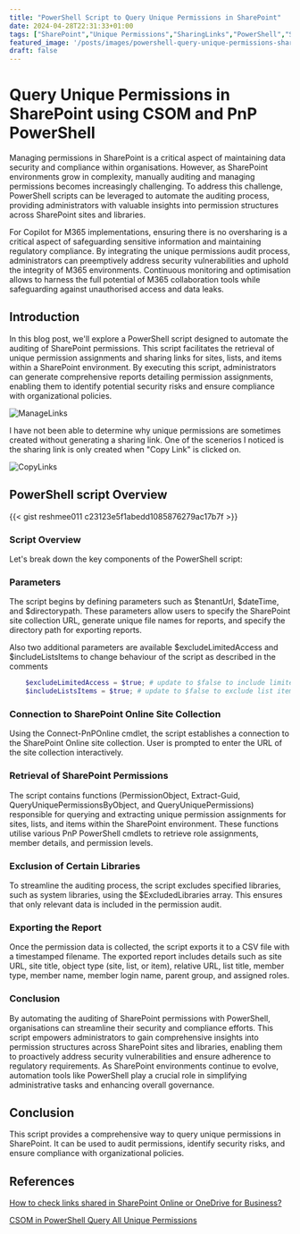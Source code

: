 ```yaml
---
title: "PowerShell Script to Query Unique Permissions in SharePoint"
date: 2024-04-28T22:31:33+01:00
tags: ["SharePoint","Unique Permissions","SharingLinks","PowerShell","Sites", "Security","Copilot for M365", "Governance","CSOM"]
featured_image: '/posts/images/powershell-query-unique-permissions-sharepoint/report.png'
draft: false
---
```


# Query Unique Permissions in SharePoint using CSOM and PnP PowerShell

Managing permissions in SharePoint is a critical aspect of maintaining data security and compliance within organisations. However, as SharePoint environments grow in complexity, manually auditing and managing permissions becomes increasingly challenging. To address this challenge, PowerShell scripts can be leveraged to automate the auditing process, providing administrators with valuable insights into permission structures across SharePoint sites and libraries.

For Copilot for M365 implementations, ensuring there is no oversharing is a critical aspect of safeguarding sensitive information and maintaining regulatory compliance. By integrating the unique permissions audit process, administrators can preemptively address security vulnerabilities and uphold the integrity of M365 environments. Continuous monitoring and optimisation allows to harness the full potential of M365 collaboration tools while safeguarding against unauthorised access and data leaks.

## Introduction

In this blog post, we'll explore a PowerShell script designed to automate the auditing of SharePoint permissions. This script facilitates the retrieval of unique permission assignments and sharing links for sites, lists, and items within a SharePoint environment. By executing this script, administrators can generate comprehensive reports detailing permission assignments, enabling them to identify potential security risks and ensure compliance with organizational policies.

![ManageLinks](../images/powershell-query-unique-permissions-sharepoint/UniquePermissions.png)

I have not been able to determine why unique permissions are sometimes created without generating a sharing link. One of the scenerios I noticed is the sharing link is only created when "Copy Link" is clicked on.

![CopyLinks](../images/powershell-get-sharing-links-sharepoint/linkcopied.png)

## PowerShell script Overview

{{< gist reshmee011 c23123e5f1abedd1085876279ac17b7f >}}

### Script Overview

Let's break down the key components of the PowerShell script:

### Parameters

The script begins by defining parameters such as $tenantUrl, $dateTime, and $directorypath. These parameters allow users to specify the SharePoint site collection URL, generate unique file names for reports, and specify the directory path for exporting reports.

Also two additional parameters are available  $excludeLimitedAccess and $includeListsItems to change behaviour of the script as described in the comments

```powershell
    $excludeLimitedAccess = $true; # update to $false to include limited access permissions
    $includeListsItems = $true; # update to $false to exclude list items/files 
```

### Connection to SharePoint Online Site Collection

Using the Connect-PnPOnline cmdlet, the script establishes a connection to the SharePoint Online site collection. User is prompted to enter the URL of the site collection interactively.

### Retrieval of SharePoint Permissions

The script contains functions (PermissionObject, Extract-Guid, QueryUniquePermissionsByObject, and QueryUniquePermissions) responsible for querying and extracting unique permission assignments for sites, lists, and items within the SharePoint environment. These functions utilise various PnP PowerShell cmdlets to retrieve role assignments, member details, and permission levels.

### Exclusion of Certain Libraries

To streamline the auditing process, the script excludes specified libraries, such as system libraries, using the $ExcludedLibraries array. This ensures that only relevant data is included in the permission audit.

### Exporting the Report

Once the permission data is collected, the script exports it to a CSV file with a timestamped filename. The exported report includes details such as site URL, site title, object type (site, list, or item), relative URL, list title, member type, member name, member login name, parent group, and assigned roles.

### Conclusion

By automating the auditing of SharePoint permissions with PowerShell, organisations can streamline their security and compliance efforts. This script empowers administrators to gain comprehensive insights into permission structures across SharePoint sites and libraries, enabling them to proactively address security vulnerabilities and ensure adherence to regulatory requirements. As SharePoint environments continue to evolve, automation tools like PowerShell play a crucial role in simplifying administrative tasks and enhancing overall governance.
 
## Conclusion

This script provides a comprehensive way to query unique permissions in SharePoint. It can be used to audit permissions, identify security risks, and ensure compliance with organizational policies.

## References

[How to check links shared in SharePoint Online or OneDrive for Business?](https://erik365.blog/2023/03/16/how-to-check-links-shared-in-sharepoint-online-or-onedrive-for-business/#:~:text=In%20the%20SharePoint%20Online%20report,on%20your%20Microsoft%20365%20users)

[CSOM in PowerShell Query All Unique Permissions](https://reshmeeauckloo.wordpress.com/tag/query-unique-permissions-site-webs-and-lists-csom-powershell/)